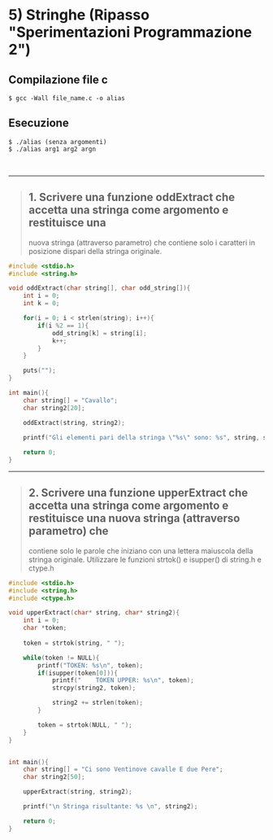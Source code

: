 # 5) Stringhe (Ripasso "Sperimentazioni Programmazione 2") #


## Compilazione file c
```
$ gcc -Wall file_name.c -o alias
```
## Esecuzione
```
$ ./alias (senza argomenti)
$ ./alias arg1 arg2 argn
```

<br/>
<hr/>

> ## 1. Scrivere una funzione oddExtract che accetta una stringa come argomento e restituisce una
> nuova stringa (attraverso parametro) che contiene solo i caratteri in posizione dispari della stringa originale.
```c
#include <stdio.h>
#include <string.h>

void oddExtract(char string[], char odd_string[]){
    int i = 0;
    int k = 0;

    for(i = 0; i < strlen(string); i++){
        if(i %2 == 1){
            odd_string[k] = string[i];
            k++;
        }
    }

    puts("");
}

int main(){
    char string[] = "Cavallo";
    char string2[20];

    oddExtract(string, string2);

    printf("Gli elementi pari della stringa \"%s\" sono: %s", string, string2);
    
    return 0;
}
```

<hr/>

> ## 2. Scrivere una funzione upperExtract che accetta una stringa come argomento e restituisce una nuova stringa (attraverso parametro) che 
> contiene solo le parole che iniziano con una lettera maiuscola della stringa originale. 
> Utilizzare le funzioni strtok() e isupper() di string.h e ctype.h 

```c
#include <stdio.h>
#include <string.h>
#include <ctype.h>

void upperExtract(char* string, char* string2){
    int i = 0;
    char *token;
    
    token = strtok(string, " ");

    while(token != NULL){
        printf("TOKEN: %s\n", token);
        if(isupper(token[0])){
            printf("    TOKEN UPPER: %s\n", token);
            strcpy(string2, token);

            string2 += strlen(token);
        }

        token = strtok(NULL, " ");
    }
}


int main(){
    char string[] = "Ci sono Ventinove cavalle E due Pere";
    char string2[50];

    upperExtract(string, string2);

    printf("\n Stringa risultante: %s \n", string2);

    return 0;
}
```
